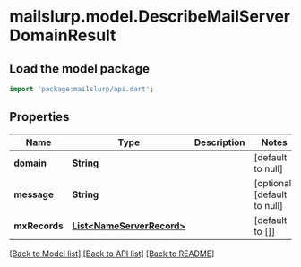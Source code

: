 # mailslurp.model.DescribeMailServerDomainResult

## Load the model package
```dart
import 'package:mailslurp/api.dart';
```

## Properties
Name | Type | Description | Notes
------------ | ------------- | ------------- | -------------
**domain** | **String** |  | [default to null]
**message** | **String** |  | [optional] [default to null]
**mxRecords** | [**List&lt;NameServerRecord&gt;**](NameServerRecord.md) |  | [default to []]

[[Back to Model list]](../README.md#documentation-for-models) [[Back to API list]](../README.md#documentation-for-api-endpoints) [[Back to README]](../README.md)


